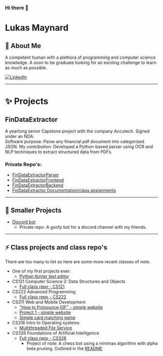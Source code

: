 ### Hi there 👋
<!--
If your reading this you legally have to offer me a position 😄

**Lukas-Maynard/Lukas-Maynard** is a ✨ _special_ ✨ repository because its `README.md` (this file) appears on your GitHub profile.
Here are some ideas to get you started:
- 🔭 I’m currently working on ...
- 🌱 I’m currently learning ...
- 👯 I’m looking to collaborate on ...
-  help with ...
- 💬 Ask me about ...
- 📫 How to reach me: ...
- 😄 Pronouns: ...
- ⚡ Fun fact: ...
-->
# Lukas Maynard

<!--
[![GitHub](https://img.shields.io/badge/Check%20out%20my-projects%20on%20GitHub-black?style=for-the-badge&logo=github&logoColor=white)](https://github.com/Lukas-Maynard)
-->
<!--
## 🤔 About Me

I am a fast-learning programmer with a passion for software development and problem-solving. I have experience with various programming languages and tools. I am committed to continuous learning and improvement.

## ⚡ Skills

- Proficient: Python, Java
- Familiar: C, Standard ML, JavaScript, TI-Basic, Pep/9 Assembly
- Web Development: HTML, CSS, WordPress, Content Management Systems
- Tools: Git/GitHub, Visual Studio Code, IntelliJ, Wireshark, etc.

## 🌱 Education

- Computer Science Bachelor, BALL STATE UNIVERSITY | June 2025 | GPA: 3.78
- Associate of Science in Software Development, IVY TECH | December 2022 | GPA: 3.41
- Technical Certificate in Software Development

## 🔭 What I’m looking for

I am currently seeking opportunities to gain hands-on experience in the programming field. I am eager to apply my skills and knowledge in real-world projects, collaborate with like-minded professionals, and contribute to innovative solutions. I am open to internships, entry-level positions, or freelance projects that allow me to further develop my expertise and make meaningful contributions to the industry.

-->
## 🤔 About Me
A competent human with a plethora of programming and computer science knowledge. A soon to be graduate looking for an exciting challenge to learn as much as possible.

[![LinkedIn](https://img.shields.io/badge/Connect%20with%20me%20on-LinkedIn-blue?style=for-the-badge&logo=linkedin)](https://www.linkedin.com/in/lukas-maynard)
___

# ✨ Projects

## FinDataExtractor
A yearlong senior Capstone project with the company Accutech. Signed under an NDA.  
Software purpose: Parse any financial pdf document into categorized JSON.
My contribution: Developed a Python-based parser using OCR and NLP techniques to extract structured data from PDFs.

### Private Repo's:
  - [FinDataExtractorParser](https://github.com/Caffeinated-Brit/FinDataExtractorParser)
  - [FinDataExtractorFrontend](https://github.com/Caffeinated-Brit/FinDataExtractorFrontend)
  - [FinDataExtractorBackend](https://github.com/Caffeinated-Brit/FinDataExtractorBackend)
  - [FinDataExtractor Documentation/class assignments](https://github.com/sangcemthang/FinData-Extractor)

___
## 🔭 Smaller Projects
  - [Discord bot](https://github.com/Lukas-Maynard/Personal-Projects)
      - Private repo. A goofy bot for a discord channel with my friends.
   
___
## ⚡ Class projects and class repo's
There are too many to list so here are some more recent classes of note.
  - One of my first projects ever:
      - [Python tkinter text editor](https://github.com/Lukas-Maynard/Python-Project)
  - CS121 Computer Science 2: Data Structures and Objects
      - [Full class repo - CS121](https://github.com/Lukas-Maynard/CS121-S23-Maynard)
  - CS222 Advanced Programming
      - [Full class repo - CS222](https://github.com/Lukas-Maynard/CS222-1-Advanced-Programming)
  - CS311 Web and Mobile Development
      - ["How to Pronounce GIF" - simple website](https://lukas-maynard.github.io/) 
      - [Project 1 - simple website](https://github.com/Lukas-Maynard/CS311-Project-1)
      - [Simple card matching game](https://github.com/Lukas-Maynard/CardMatchGame.github.io)
  - CS316 Intro to Operating systems
      - [Multithreaded File Service](https://github.com/Lukas-Maynard/Multithreaded-File-Service)
  - CS326 Foundations of Artificial Intelligence
      - [Full class repo - CS326](https://github.com/Lukas-Maynard/CS326-Foundations-of-Artificial-intelligence)
          - Project of note: A chess bot using a minimax algorithm with alpha beta pruning. Outlined in the [README](https://github.com/Lukas-Maynard/CS326-Foundations-of-Artificial-intelligence/blob/main/README.md)  

<!--
- Discord BOT: A Python discord bot hosted on Google App Engine.
- Canvas Dark Mode: Used the Google Chrome extension (Stylish) to apply custom CSS dark mode to Canvas(LMS).
- "WebbWonders": Informative website on the James Webb Space Telescope.
- Servo Robot: Small Robot Arm run with Python on a Raspberry Pi.
- Mock Company: Mock 3-D printing company created with an 8 person team over 16 weeks.
-->
